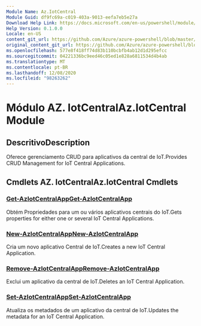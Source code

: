 ```yaml
---
Module Name: Az.IotCentral
Module Guid: df9fc69a-c019-403a-9013-eefa7eb5e27a
Download Help Link: https://docs.microsoft.com/en-us/powershell/module/az.iotcentral
Help Version: 0.1.0.0
Locale: en-US
content_git_url: https://github.com/Azure/azure-powershell/blob/master/src/IotCentral/IotCentral/help/Az.IotCentral.md
original_content_git_url: https://github.com/Azure/azure-powershell/blob/master/src/IotCentral/IotCentral/help/Az.IotCentral.md
ms.openlocfilehash: 577e8f418ff74d83b110bcbfb4ab12d1d295efcc
ms.sourcegitcommit: 04221336bc9eed46c05ed1e828a6811534d4b4ab
ms.translationtype: MT
ms.contentlocale: pt-BR
ms.lasthandoff: 12/08/2020
ms.locfileid: "98263262"
---
```

# <span data-ttu-id="a9aaf-101">Módulo AZ. IotCentral</span><span class="sxs-lookup"><span data-stu-id="a9aaf-101">Az.IotCentral Module</span></span>
## <span data-ttu-id="a9aaf-102">Descritivo</span><span class="sxs-lookup"><span data-stu-id="a9aaf-102">Description</span></span>
<span data-ttu-id="a9aaf-103">Oferece gerenciamento CRUD para aplicativos da central de IoT.</span><span class="sxs-lookup"><span data-stu-id="a9aaf-103">Provides CRUD Management for IoT Central Applications.</span></span>

## <span data-ttu-id="a9aaf-104">Cmdlets AZ. IotCentral</span><span class="sxs-lookup"><span data-stu-id="a9aaf-104">Az.IotCentral Cmdlets</span></span>
### [<span data-ttu-id="a9aaf-105">Get-AzIotCentralApp</span><span class="sxs-lookup"><span data-stu-id="a9aaf-105">Get-AzIotCentralApp</span></span>](Get-AzIotCentralApp.md)
<span data-ttu-id="a9aaf-106">Obtém Propriedades para um ou vários aplicativos centrais do IoT.</span><span class="sxs-lookup"><span data-stu-id="a9aaf-106">Gets properties for either one or several IoT Central Applications.</span></span>

### [<span data-ttu-id="a9aaf-107">New-AzIotCentralApp</span><span class="sxs-lookup"><span data-stu-id="a9aaf-107">New-AzIotCentralApp</span></span>](New-AzIotCentralApp.md)
<span data-ttu-id="a9aaf-108">Cria um novo aplicativo Central de IoT.</span><span class="sxs-lookup"><span data-stu-id="a9aaf-108">Creates a new IoT Central Application.</span></span>

### [<span data-ttu-id="a9aaf-109">Remove-AzIotCentralApp</span><span class="sxs-lookup"><span data-stu-id="a9aaf-109">Remove-AzIotCentralApp</span></span>](Remove-AzIotCentralApp.md)
<span data-ttu-id="a9aaf-110">Exclui um aplicativo da central de IoT.</span><span class="sxs-lookup"><span data-stu-id="a9aaf-110">Deletes an IoT Central Application.</span></span>

### [<span data-ttu-id="a9aaf-111">Set-AzIotCentralApp</span><span class="sxs-lookup"><span data-stu-id="a9aaf-111">Set-AzIotCentralApp</span></span>](Set-AzIotCentralApp.md)
<span data-ttu-id="a9aaf-112">Atualiza os metadados de um aplicativo da central de IoT.</span><span class="sxs-lookup"><span data-stu-id="a9aaf-112">Updates the metadata for an IoT Central Application.</span></span>

